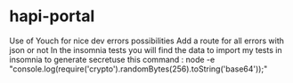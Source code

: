 # hapi-portal
Use of Youch for nice dev errors possibilities
Add a route for all errors with json or not
In the insomnia tests you will find the data to import my tests in insomnia
to generate secretuse this command : 
node -e "console.log(require('crypto').randomBytes(256).toString('base64'));"